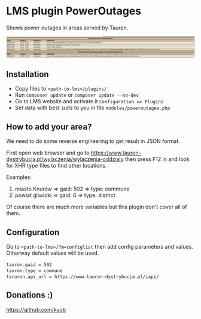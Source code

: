 # LMS plugin PowerOutages

Shows power outages in areas served by Tauron.

![](tauron-power-outages.png?raw=true)

## Installation

* Copy files to `<path-to-lms>/plugins/`
* Run `composer update` or `composer update --no-dev`
* Go to LMS website and activate it `Configuration => Plugins`
* Set data with best suits to you in file `modules/poweroutages.php`

## How to add your area?

We need to do some reverse engineering to get result in JSON format.

First open web browser and go to https://www.tauron-dystrybucja.pl/wylaczenia/wylaczenia-oddzialy
then press F12 in and look for XHR type files to find other locations.

Examples:
1) miasto Knurów => gaid: 502 => type: commune
2) powiat gliwicki => gaid: 6 => type: district

Of course there are much more variables but this plugin don't cover all of them.

## Configuration

Go to `<path-to-lms>/?m=configlist` then add config parameters and values. Otherway default values will be used.

```
tauron.gaid = 502
tauron.type = commune
taruron.api_url = https://www.tauron-dystrybucja.pl/iapi/
```

## Donations :)
https://github.com/kyob
